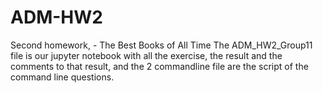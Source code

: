 # ADM-HW2
Second homework, - The Best Books of All Time
The ADM_HW2_Group11 file is our jupyter notebook with all the exercise, the result and the comments to that result, and the 2 commandline file are the script of the command line questions.
